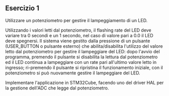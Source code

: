 ## Esercizio 1

Utilizzare un potenziometro per gestire il lampeggiamento di un LED.

Utilizzando i valori letti dal potenziometro, il flashing rate del LED deve variare tra 0 secondi e un 1 secondo, nel caso di valore pari a 0.0 il LED deve spegnersi. Il sistema viene gestito dalla pressione di un pulsante (USER_BUTTON o pulsante esterno) che abilita/disabilita l'utilizzo del valore letto dal potenziometro per gestire il lampeggiare del LED: dopo l'avvio del programma, premendo il pulsante si disabilita la lettura dal potenziometro ed il LED continua a lampeggiare con un rate pari all'ultimo valore letto in ingresso; ri-premendo il pulsante si ripristina il funzionamento iniziale, con il potenziometro si può nuovamente gestire il lampeggiare del LED.

Implementare l'applicazione in STM32Cube, facendo uno del driver HAL per la gestione dell'ADC che legge dal potenziometro.
